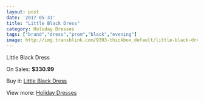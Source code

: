 ```yaml
---
layout: post
date: '2017-05-31'
title: "Little Black Dress"
category: Holiday Dresses
tags: ["brand","dress","prom","black","evening"]
image: http://img.transblink.com/9393-thickbox_default/little-black-dress.jpg
---
```

Little Black Dress

On Sales: **$330.99**
<a href="https://www.transblink.com/en/holiday-dresses/3071-little-black-dress.html"><amp-img layout="responsive" width="600" height="600" src="//img.transblink.com/9393-thickbox_default/little-black-dress.jpg" alt="Little Black Dress 0" /></a>
<a href="https://www.transblink.com/en/holiday-dresses/3071-little-black-dress.html"><amp-img layout="responsive" width="600" height="600" src="//img.transblink.com/9397-thickbox_default/little-black-dress.jpg" alt="Little Black Dress 1" /></a>
<a href="https://www.transblink.com/en/holiday-dresses/3071-little-black-dress.html"><amp-img layout="responsive" width="600" height="600" src="//img.transblink.com/9396-thickbox_default/little-black-dress.jpg" alt="Little Black Dress 2" /></a>
<a href="https://www.transblink.com/en/holiday-dresses/3071-little-black-dress.html"><amp-img layout="responsive" width="600" height="600" src="//img.transblink.com/9395-thickbox_default/little-black-dress.jpg" alt="Little Black Dress 3" /></a>
<a href="https://www.transblink.com/en/holiday-dresses/3071-little-black-dress.html"><amp-img layout="responsive" width="600" height="600" src="//img.transblink.com/9394-thickbox_default/little-black-dress.jpg" alt="Little Black Dress 4" /></a>

Buy it: [Little Black Dress](https://www.transblink.com/en/holiday-dresses/3071-little-black-dress.html "Little Black Dress")

View more: [Holiday Dresses](https://www.transblink.com/en/8-holiday-dresses "Holiday Dresses")